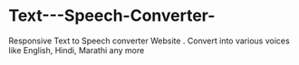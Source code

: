 # Text---Speech-Converter-
Responsive Text to Speech converter Website . Convert into various voices like English, Hindi, Marathi any more 
